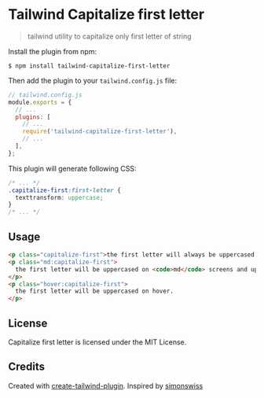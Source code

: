 # Tailwind Capitalize first letter

> tailwind utility to capitalize only first letter of string

Install the plugin from npm:

```
$ npm install tailwind-capitalize-first-letter
```

Then add the plugin to your `tailwind.config.js` file:

```js
// tailwind.config.js
module.exports = {
  // ...
  plugins: [
    // ...
    require('tailwind-capitalize-first-letter'),
    // ...
  ],
};
```

This plugin will generate following CSS:

```css
/* ... */
.capitalize-first:first-letter {
  texttransform: uppercase;
}
/* ... */
```

## Usage

```html
<p class="capitalize-first">the first letter will always be uppercased!</p>
<p class="md:capitalize-first">
  the first letter will be uppercased on <code>md</code> screens and up.
</p>
<p class="hover:capitalize-first">
  the first letter will be uppercased on hover.
</p>
```

## License

Capitalize first letter is licensed under the MIT License.

## Credits

Created with [create-tailwind-plugin](https://github.com/Landish/create-tailwind-plugin).
Inspired by [simonswiss](https://github.com/tailwindlabs/tailwindcss/discussions/1745#discussioncomment-145597)
